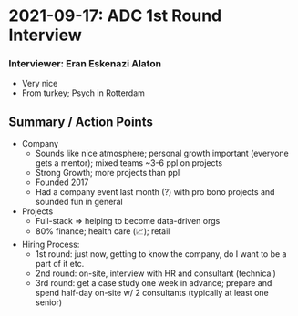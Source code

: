 # 2021-09-17: ADC 1st Round Interview

### Interviewer: Eran Eskenazi Alaton
- Very nice
- From turkey; Psych in Rotterdam

## Summary / Action Points
- Company
	- Sounds like nice atmosphere; personal growth important (everyone gets a mentor); mixed teams ~3-6 ppl on projects
	- Strong Growth; more projects than ppl
	- Founded 2017
	- Had a company event last month (?) with pro bono projects and sounded fun in general
- Projects
	- Full-stack => helping to become data-driven orgs
	- 80% finance; health care (📈); retail
- Hiring Process:
	- 1st round: just now, getting to know the company, do I want to be a part of it etc.
	- 2nd round: on-site, interview with HR and consultant (technical)
	- 3rd round: get a case study one week in advance; prepare and spend half-day on-site w/ 2 consultants (typically at least one senior)


